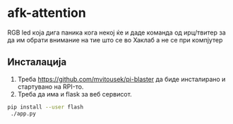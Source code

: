afk-attention
=============

RGB led која дига паника кога некој ќе и даде команда од ирц/твитер за да им обрати внимание на тие што се во Хаклаб а не се при компјутер


Инсталација
-----------

1. Треба https://github.com/mvitousek/pi-blaster да биде инсталирано и стартувано на RPI-то.
2. Треба да има и flask за веб сервисот.
```bash
pip install --user flash
 ./app.py
```
